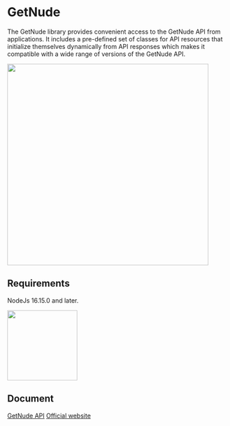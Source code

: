 # GetNude 

The GetNude library provides convenient access to the GetNude API from
applications. It includes a pre-defined set of
classes for API resources that initialize themselves dynamically from API
responses which makes it compatible with a wide range of versions of the GetNude
API.

<img height="460" src="https://pub-e3179ff57558475ba67eb7490c8cd967.r2.dev/seq.jpg">

## Requirements

NodeJs 16.15.0 and later.

<img height="160" src="https://registry.npmmirror.com/@lobehub/assets-logo/1.0.0/files/assets/logo-3d.webp">

## Document
[GetNude API](https://getnude.gitbook.io/getnude-v1.0-api-reference)  [Official website](https://getnude.app)


